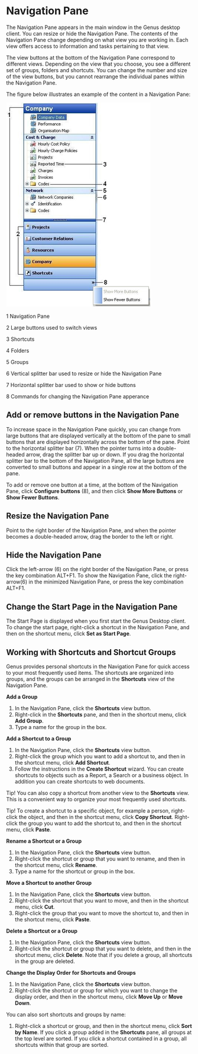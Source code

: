# Navigation Pane

The Navigation Pane appears in the main window in the Genus desktop client. You can resize or hide the Navigation Pane. The contents of the Navigation Pane change depending on what view you are working in. Each view offers access to information and tasks pertaining to that view.

The view buttons at the bottom of the Navigation Pane correspond to different views. Depending on the view that you choose, you see a different set of groups, folders and shortcuts. You can change the number and size of the view buttons, but you cannot rearrange the individual panes within the Navigation Pane.

The figure below illustrates an example of the content in a Navigation Pane:

![navigation_pane_overview.JPG](media/navigation_pane_overview.JPG "Navigation Pane")

1 Navigation Pane

2 Large buttons used to switch views

3 Shortcuts

4 Folders

5 Groups

6 Vertical splitter bar used to resize or hide the Navigation Pane

7 Horizontal splitter bar used to show or hide buttons

8 Commands for changing the Navigation Pane apperance

## Add or remove buttons in the Navigation Pane

To increase space in the Navigation Pane quickly, you can change from large buttons that are displayed vertically at the bottom of the pane to small buttons that are displayed horizontally across the bottom of the pane. Point to the horizontal splitter bar (7). When the pointer turns into a double-headed arrow, drag the splitter bar up or down. If you drag the horizontal splitter bar to the bottom of the Navigation Pane, all the large buttons are converted to small buttons and appear in a single row at the bottom of the pane.

To add or remove one button at a time, at the bottom of the Navigation Pane, click **Configure buttons** (8), and then click **Show More Buttons** or **Show Fewer Buttons**.


## Resize the Navigation Pane

Point to the right border of the Navigation Pane, and when the pointer becomes a double-headed arrow, drag the border to the left or right.


## Hide the Navigation Pane

Click the left-arrow (6) on the right border of the Navigation Pane, or press the key combination ALT+F1. To show the Navigation Pane, click the right-arrow(6) in the minimized Navigation Pane, or press the key combination ALT+F1.


## Change the Start Page in the Navigation Pane

The Start Page is displayed when you first start the Genus Desktop client. To change the start page, right-click a shortcut in the Navigation Pane, and then on the shortcut menu, click **Set as Start Page**.


## Working with Shortcuts and Shortcut Groups

Genus provides personal shortcuts in the Navigation Pane for quick access to your most frequently used items. The shortcuts are organized into groups, and the groups can be arranged in the **Shortcuts** view of the Navigation Pane.

**Add a Group**

1. In the Navigation Pane, click the **Shortcuts** view button.
2. Right-click in the **Shortcuts** pane, and then in the shortcut menu, click **Add Group**.
3. Type a name for the group in the box.

**Add a Shortcut to a Group**

1. In the Navigation Pane, click the **Shortcuts** view button.
2. Right-click the group which you want to add a shortcut to, and then in the shortcut menu, click **Add Shortcut**.
3. Follow the instructions in the **Create Shortcut** wizard. You can create shortcuts to objects such as a Report, a Search or a business object. In addition you can create shortcuts to web documents.

Tip! You can also copy a shortcut from another view to the **Shortcuts** view. This is a convenient way to organize your most frequently used shortcuts.

Tip! To create a shortcut to a specific object, for example a person, right-click the object, and then in the shortcut menu, click **Copy Shortcut**. Right-click the group you want to add the shortcut to, and then in the shortcut menu, click **Paste**.

**Rename a Shortcut or a Group**

1. In the Navigation Pane, click the **Shortcuts** view button.
2. Right-click the shortcut or group that you want to rename, and then in the shortcut menu, click **Rename**.
3. Type a name for the shortcut or group in the box.

**Move a Shortcut to another Group**

1. In the Navigation Pane, click the **Shortcuts** view button.
2. Right-click the shortcut that you want to move, and then in the shortcut menu, click **Cut**.
3. Right-click the group that you want to move the shortcut to, and then in the shortcut menu, click **Paste**.

**Delete a Shortcut or a Group**

1. In the Navigation Pane, click the **Shortcuts** view button.
2. Right-click the shortcut or group that you want to delete, and then in the shortcut menu, click **Delete**. Note that if you delete a group, all shortcuts in the group are deleted.

**Change the Display Order for Shortcuts and Groups**

1.  In the Navigation Pane, click the **Shortcuts** view button.
2.  Right-click the shortcut or group for which you want to change the display order, and then in the shortcut menu, click **Move Up** or **Move Down**.

You can also sort shortcuts and groups by name:

1. Right-click a shortcut or group, and then in the shortcut menu, click **Sort by Name**. If you click a group added in the **Shortcuts** pane, all groups at the top level are sorted. If you click a shortcut contained in a group, all shortcuts within that group are sorted.

